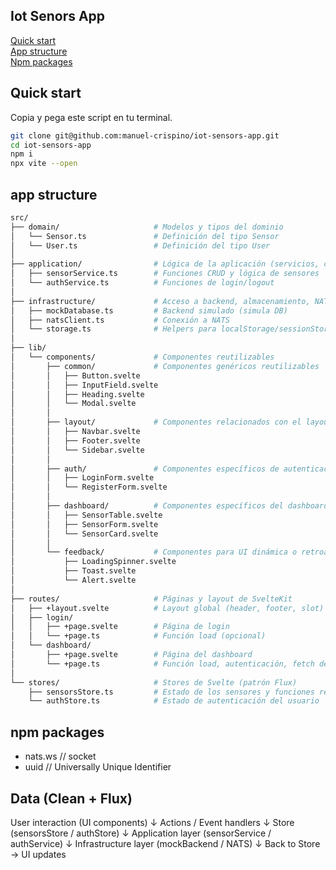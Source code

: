## Iot Senors App 

<a href='#quick-start'>Quick start</a>
<br/>
<a href='#app-structure'>App structure</a>
<br/>
<a href='#npm-packages'>Npm packages</a>
<br/>


## Quick start 

Copia y pega este script en tu terminal.

```bash
git clone git@github.com:manuel-crispino/iot-sensors-app.git
cd iot-sensors-app
npm i
npx vite --open

```


## app structure 
```bash
src/
├── domain/                     # Modelos y tipos del dominio
│   └── Sensor.ts               # Definición del tipo Sensor
│   └── User.ts                 # Definición del tipo User
│
├── application/                # Lógica de la aplicación (servicios, casos de uso)
│   ├── sensorService.ts        # Funciones CRUD y lógica de sensores
│   └── authService.ts          # Funciones de login/logout
│
├── infrastructure/             # Acceso a backend, almacenamiento, NATS
│   ├── mockDatabase.ts         # Backend simulado (simula DB)
│   ├── natsClient.ts           # Conexión a NATS
│   └── storage.ts              # Helpers para localStorage/sessionStorage
│
├── lib/
│   └── components/             # Componentes reutilizables
│       ├── common/             # Componentes genéricos reutilizables
│       │   ├── Button.svelte
│       │   ├── InputField.svelte
│       │   ├── Heading.svelte
│       │   └── Modal.svelte
│       │
│       ├── layout/             # Componentes relacionados con el layout global
│       │   ├── Navbar.svelte
│       │   ├── Footer.svelte
│       │   └── Sidebar.svelte
│       │
│       ├── auth/               # Componentes específicos de autenticación
│       │   ├── LoginForm.svelte
│       │   └── RegisterForm.svelte
│       │
│       ├── dashboard/          # Componentes específicos del dashboard
│       │   ├── SensorTable.svelte
│       │   ├── SensorForm.svelte
│       │   └── SensorCard.svelte
│       │
│       └── feedback/           # Componentes para UI dinámica o retroalimentación
│           ├── LoadingSpinner.svelte
│           ├── Toast.svelte
│           └── Alert.svelte
│
├── routes/                     # Páginas y layout de SvelteKit
│   ├── +layout.svelte          # Layout global (header, footer, slot)
│   ├── login/
│   │   ├── +page.svelte        # Página de login
│   │   └── +page.ts            # Función load (opcional)
│   └── dashboard/
│       ├── +page.svelte        # Página del dashboard
│       └── +page.ts            # Función load, autenticación, fetch de sensores
│
└── stores/                     # Stores de Svelte (patrón Flux)
    ├── sensorsStore.ts         # Estado de los sensores y funciones reactivas
    └── authStore.ts            # Estado de autenticación del usuario

```
## npm packages 

- nats.ws   // socket
- uuid      // Universally Unique Identifier

## Data (Clean + Flux)

User interaction (UI components)
       ↓
       Actions / Event handlers
       ↓
    Store (sensorsStore / authStore)
       ↓
  Application layer (sensorService / authService)
       ↓
 Infrastructure layer (mockBackend / NATS)
       ↓
       Back to Store → UI updates
